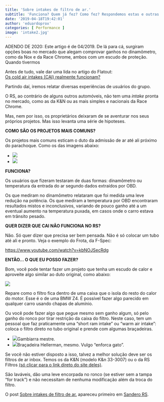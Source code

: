```yaml
---
title: 'Sobre intakes de filtro de ar.'
subtitle: 'Funciona? Quem já fez? Como fez? Respondemos estas e outras dúvidas neste artigo.'
date: '2019-04-18T19:42:01'
author: 'eduardoprox'
categories: [ Performance ]
image: 'intake2.jpg'
---
```


ADENDO DE 2020: Este artigo é de 04/2019. De lá para cá, surgiram opções boas no mercado que alegam comprovar ganhos no dinamômetro, como da Nox e da Race Chrome, ambos com um escudo de proteção. Quando tivermos   
  
Antes de tudo, vale dar uma lida no artigo do Flatout:  
[Os cold air intakes (CAI) realmente funcionam?](https://www.flatout.com.br/os-cold-air-intakes-cai-realmente-funcionam/)  



Partindo daí, iremos relatar diversas experiências de usuários do grupo.


O RS, ao contrário de alguns outros automóveis, não tem uma *intake* pronta no mercado, como as da K&N ou as mais simples e nacionais da Race Chrome.


Mas, nem por isso, os proprietários deixaram de se aventurar nos seus próprios projetos. Mas isso levanta uma série de hipoteses.


**COMO SÃO OS PROJETOS MAIS COMUNS?**


Os projetos mais comuns esticam o duto da admissão de ar até ali próximo do parachoque. Como os das imagens abaixo:


* ![](https://sanderors.com/wp-content/uploads/2019/04/intake1.jpg)
* ![](https://sanderors.com/wp-content/uploads/2019/04/intake2.jpg)

**FUNCIONA?**


Os usuários que fizeram testaram de duas formas: dinamômetro ou temperatura da entrada do ar segundo dados extraídos por OBD.


Os que mediram no dinamômetro relataram que foi medida uma leve redução na potência. Os que mediram a temperatura por OBD encontraram resultados mistos e inconclusivos, variando de pouco ganho até a um eventual aumento na temperatura puxada, em casos onde o carro estava em trânsito pesado.


**QUER DIZER QUE CAI NÃO FUNCIONA NO RS?**


Não. Só quer dizer que precisa ser bem pensada. Não é só colocar um tubo até ali e pronto. Veja o exemplo do Frota, da F-Spec:



https://www.youtube.com/watch?v=kbNOJSecRdg

**ENTÃO… O QUE EU POSSO FAZER?**


Bom, você pode tentar fazer um projeto que tenha um escudo de calor e aproveite algo similar ao duto original, como abaixo:


![](https://sanderors.com/wp-content/uploads/2019/04/s-l300.jpg)


Repare como o filtro fica dentro de uma caixa que o isola do resto do calor do motor. Esse é o de uma BMW Z4. É possível fazer algo parecido em qualquer carro usando chapas de alumínio.




Ou você pode fazer algo que pegue mesmo sem ganho algum, só pelo ganho do ronco por tirar restrição da caixa do filtro. Neste caso, tem um pessoal que faz praticamente uma “short ram intake” ou “warm air intake”: coloca o filtro direto no tubo original e prende com algumas braçadeiras.


* ![](https://sanderors.com/wp-content/uploads/2019/04/SRI-576x1024.jpg)Gambiarra mestre.
* ![](https://sanderors.com/wp-content/uploads/2019/04/SRI2-576x1024.jpg)Braçadeira Hellerman, mesmo. Vulgo “enforca gato”.

Se você não estiver disposto a isso, talvez a melhor solução deve ser os filtros de ar inbox. Temos os da K&N (modelo K&n 33-3007) ou o da RS Filtros [(só clicar para o link direto do site deles)](https://www.rsfiltros.com.br/renault/2-0/filtro-de-ar-alta-performance-renault-sandero-rs-2-0-2015).


São laváveis, dão uma leve encorpada no ronco (se estiver sem a tampa “for track”) e não necessitam de nenhuma modificação além da troca do filtro.


O post [Sobre intakes de filtro de ar.](https://sanderors.com/sobre-intakes/) apareceu primeiro em [Sandero RS](https://sanderors.com).

